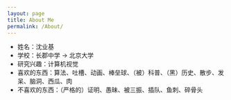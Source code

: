 ```yaml
---
layout: page
title: About Me
permalink: /About/
---
```

* 姓名：沈业基
* 学校：长郡中学 -> 北京大学
* 研究兴趣：计算机视觉
* 喜欢的东西：算法、吐槽、动画、棒垒球、（被）科普、（黑）历史、散步、发呆、脑洞、西瓜、肉
* 不喜欢的东西：（严格的）证明、愚昧、被三振、插队、鱼刺、碎骨头